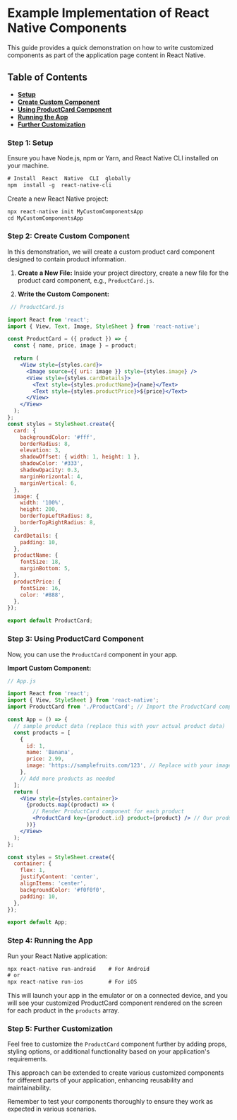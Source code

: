 # Example Implementation of React Native Components

This guide provides a quick demonstration on how to write customized components as part of the application page content in React Native.

## Table of Contents
-  **[Setup](#setup)**
-  **[Create Custom Component](#create_component)**
-  **[Using ProductCard Component](#product_card)**
-  **[Running the App](#running_app)**
-  **[Further Customization](#further_customization)**

### Step 1: Setup <a id="setup"></a>

Ensure you have Node.js, npm or Yarn, and React Native CLI installed on your machine.

```jsx
# Install  React  Native  CLI  globally
npm  install -g  react-native-cli
```
Create a new React Native project:

```jsx
npx react-native init MyCustomComponentsApp
cd MyCustomComponentsApp
```

### Step 2: Create Custom Component <a id="create_component"></a>

In this demonstration, we will create a custom product card component designed to contain product information.

1.  **Create a New File:** Inside your project directory, create a new file for the product card component, e.g., `ProductCard.js`.
    
2.  **Write the Custom Component:**
```jsx
 // ProductCard.js

import React from 'react';
import { View, Text, Image, StyleSheet } from 'react-native';

const ProductCard = ({ product }) => {
  const { name, price, image } = product;

  return (
    <View style={styles.card}>
      <Image source={{ uri: image }} style={styles.image} />
      <View style={styles.cardDetails}>
        <Text style={styles.productName}>{name}</Text>
        <Text style={styles.productPrice}>${price}</Text>
      </View>
    </View>
  );
};
const styles = StyleSheet.create({
  card: {
    backgroundColor: '#fff',
    borderRadius: 8,
    elevation: 3,
    shadowOffset: { width: 1, height: 1 },
    shadowColor: '#333',
    shadowOpacity: 0.3,
    marginHorizontal: 4,
    marginVertical: 6,
  },
  image: {
    width: '100%',
    height: 200,
    borderTopLeftRadius: 8,
    borderTopRightRadius: 8,
  },
  cardDetails: {
    padding: 10,
  },
  productName: {
    fontSize: 18,
    marginBottom: 5,
  },
  productPrice: {
    fontSize: 16,
    color: '#888',
  },
});

export default ProductCard;
```

### Step 3: Using ProductCard Component <a id="product_card"></a>

Now, you can use the `ProductCard` component in your app.

**Import Custom Component:**
```jsx
// App.js

import React from 'react';
import { View, StyleSheet } from 'react-native';
import ProductCard from './ProductCard'; // Import the ProductCard component

const App = () => {
  // sample product data (replace this with your actual product data)
  const products = [
    {
      id: 1,
      name: 'Banana',
      price: 2.99,
      image: 'https://samplefruits.com/123', // Replace with your image URL
    },
    // Add more products as needed
  ];
  return (
    <View style={styles.container}>
      {products.map((product) => (
        // Render ProductCard component for each product
        <ProductCard key={product.id} product={product} /> // Our product card component
      ))}
    </View>
  );
};

const styles = StyleSheet.create({
  container: {
    flex: 1,
    justifyContent: 'center',
    alignItems: 'center',
    backgroundColor: '#f0f0f0',
    padding: 10,
  },
});

export default App;
```

### Step 4: Running the App <a id="running_app"></a>

Run your React Native application:
```jsx
npx react-native run-android    # For Android
# or
npx react-native run-ios        # For iOS
```
This will launch your app in the emulator or on a connected device, and you will see your customized ProductCard component rendered on the screen for each product in the `products` array.

### Step 5: Further Customization <a id="further_customization"></a>

Feel free to customize the `ProductCard` component further by adding props, styling options, or additional functionality based on your application's requirements.

This approach can be extended to create various customized components for different parts of your application, enhancing reusability and maintainability.

Remember to test your components thoroughly to ensure they work as expected in various scenarios.